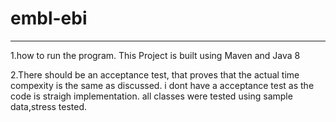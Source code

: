 # embl-ebi
************************
1.how to run the program.
  This Project is built using Maven and Java 8

2.There should be an acceptance test, that proves that the actual time compexity is the same as discussed.
i dont have a acceptance test as the code is straigh implementation.
all classes were tested using sample data,stress tested.

